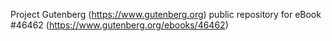 Project Gutenberg (https://www.gutenberg.org) public repository for eBook #46462 (https://www.gutenberg.org/ebooks/46462)
